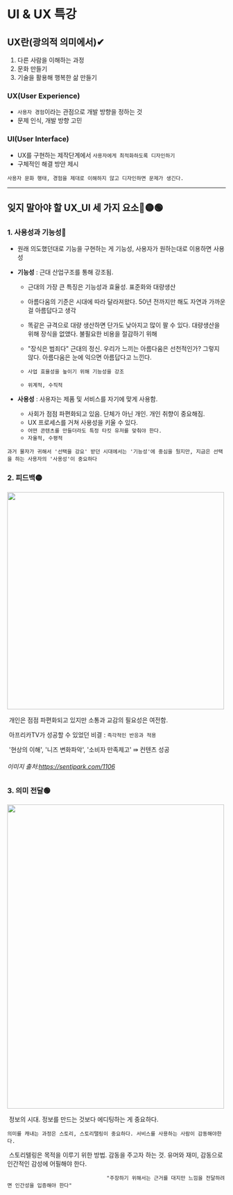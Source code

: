 # UI & UX 특강



## UX란(광의적 의미에서)✔

1. 다른 사람을 이해하는 과정
2. 문화 만들기
3. 기술을 활용해 행복한 삶 만들기



### UX(User Experience)

- `사용자 경험`이라는 관점으로 개발 방향을 정하는 것
- 문제 인식, 개발 방향 고민



### UI(User Interface)

- UX를 구현하는 제작단계에서 `사용자에게 최적화하도록 디자인하기`
- 구체적인 해결 방안 제시



```
사용자 문화 행태, 경험을 제대로 이해하지 않고 디자인하면 문제가 생긴다. 
```





---





## 잊지 말아야 할 UX_UI 세 가지 요소🔴🟡🟢



### 1. 사용성과 기능성🔴

- 원래 의도했던대로 기능을 구현하는 게 기능성, 사용자가 원하는대로 이용하면 사용성

  

- **기능성** : 근대 산업구조를 통해 강조됨. 

  - 근대의 가장 큰 특징은 기능성과 효율성. 표준화와 대량생산

  - 아름다움의 기준은 시대에 따라 달라져왔다. 50년 전까지만 해도 자연과 가까운 걸 아름답다고 생각

  - 똑같은 규격으로 대량 생산하면 단가도 낮아지고 많이 팔 수 있다. 대량생산을 위해 장식을 없앴다. 불필요한 비용을 절감하기 위해

  - "장식은 범죄다" 근대의 정신. 우리가 느끼는 아름다움은 선천적인가? 그렇지 않다. 아름다움은 눈에 익으면 아름답다고 느낀다.

  - `사업 효율성을 높이기 위해 기능성을 강조`

  - `위계적, 수직적`

    

- **사용성** : 사용자는 제품 및 서비스를 자기에 맞게 사용함.

  - 사회가 점점 파편화되고 있음. 단체가 아닌 개인. 개인 취향이 중요해짐.
  - UX 프로세스를 거쳐 사용성을 키울 수 있다.
  - `어떤 콘텐츠를 만들더라도 특정 타킷 유저를 맞춰야 한다.`
  - `자율적, 수평적`



```
과거 물자가 귀해서 '선택을 강요' 받던 시대에서는 '기능성'에 중심을 뒀지만, 지금은 선택을 하는 사용자의 '사용성'이 중요하다
```









### 2. 피드백🟡

<img src = "https://user-images.githubusercontent.com/96896885/148646969-9775388c-a804-4c12-b93e-35bdfda99f81.png" width="500px" align="center">

​																				개인은 점점 파편화되고 있지만 소통과 교감의 필요성은 여전함. 

​																				아프리카TV가 성공할 수 있었던 비결 : `즉각적인 반응과 적용`

​																				'현상의 이해', '니즈 변화파악', '소비자 만족제고' ⇛ 컨텐츠 성공

###### 																												이미지 출처:https://sentipark.com/1106







### 3. 의미 전달🟢



<img src = "https://user-images.githubusercontent.com/96896885/148647075-3ed97915-5224-471b-931a-8edcf4f769cf.png" width="500px" height="700px" align="center">



​																					정보의 시대. 정보를 만드는 것보다 에디팅하는 게 중요하다.

​															`의미를 캐내는 과정은 스토리, 스토리탤링이 중요하다. 서비스를 사용하는 사람이 감동해야한다.`

​										스토리텔링은 목적을 이루기 위한 방법. 감동을 주고자 하는 것. 유머와 재미, 감동으로 인간적인 감성에 어필해야 한다.



```
								"주장하기 위해서는 근거를 대지만 느낌을 전달하려면 인간성을 입증해야 한다" 
```



